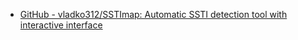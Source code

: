 - [GitHub - vladko312/SSTImap: Automatic SSTI detection tool with interactive interface](https://github.com/vladko312/SSTImap)


